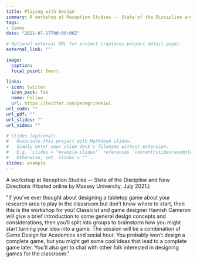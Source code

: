 ```yaml
---
title: Playing with Design
summary: A workshop at Reception Studies -- State of the Discipline and New Directions (Hosted online by Massey University, July 2021.)
tags:
- Games
date: "2021-07-27T00:00:00Z"

# Optional external URL for project (replaces project detail page).
external_link: ""

image:
  caption: 
  focal_point: Smart

links:
- icon: twitter
  icon_pack: fab
  name: Follow
  url: https://twitter.com/peregrinekiwi
url_code: ""
url_pdf: ""
url_slides: ""
url_video: ""

# Slides (optional).
#   Associate this project with Markdown slides.
#   Simply enter your slide deck's filename without extension.
#   E.g. `slides = "example-slides"` references `content/slides/example-slides.md`.
#   Otherwise, set `slides = ""`.
slides: example
---
```


A workshop at Reception Studies -- State of the Discipline and New Directions (Hosted online by Massey University, July 2021.)

"If you’ve ever thought about designing a tabletop game about your research area to play in the classroom but don’t know where to start, then this is the workshop for you! Classicist and game designer Hamish Cameron will give a brief introduction to some general design concepts and considerations, then you’ll split into groups to brainstorm how you might start turning your idea into a game. The session will be a combination of Game Design for Academics and social hour. You probably won’t design a complete game, but you might get some cool ideas that lead to a complete game later. You’ll also get to chat with other folk interested in designing games for the classroom."
